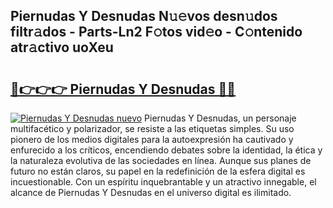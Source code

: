 ## Piernudas Y Desnudas N𝚞𝚎vos desn𝚞dos filtr𝚊dos - Parts-Ln2 F𝚘tos vid𝚎o - C𝚘ntenido atr𝚊ctivo uoXeu

# <h2><a href="http://mb4brr4.tromn.icu/?c=Piernudas+Y+Desnudas">🔗👉👉👉 Piernudas Y Desnudas 🔗🔗</a></h2>

[![Piernudas Y Desnudas nuevo](https://i.imgur.com/pEAQMta.gif)](http://mb4brr4.tromn.icu/?c=Piernudas+Y+Desnudas)
Piernudas Y Desnudas, un personaje multifacético y polarizador, se resiste a las etiquetas simples. Su uso pionero de los medios digitales para la autoexpresión ha cautivado y enfurecido a los críticos, encendiendo debates sobre la identidad, la ética y la naturaleza evolutiva de las sociedades en línea. Aunque sus planes de futuro no están claros, su papel en la redefinición de la esfera digital es incuestionable. Con un espíritu inquebrantable y un atractivo innegable, el alcance de Piernudas Y Desnudas en el universo digital es ilimitado.

